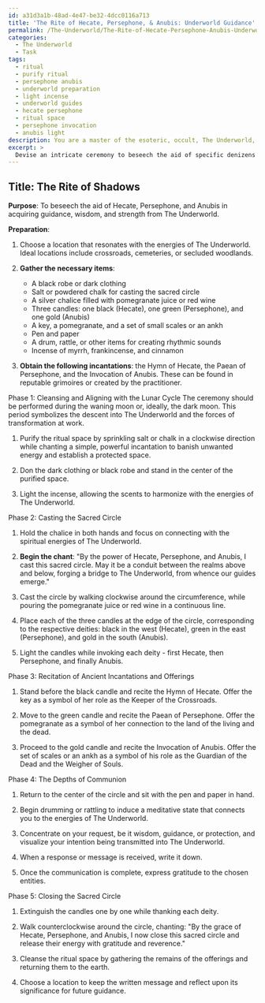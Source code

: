 ```yaml
---
id: a31d3a1b-48ad-4e47-be32-4dcc0116a713
title: 'The Rite of Hecate, Persephone, & Anubis: Underworld Guidance'
permalink: /The-Underworld/The-Rite-of-Hecate-Persephone-Anubis-Underworld-Guidance/
categories:
  - The Underworld
  - Task
tags:
  - ritual
  - purify ritual
  - persephone anubis
  - underworld preparation
  - light incense
  - underworld guides
  - hecate persephone
  - ritual space
  - persephone invocation
  - anubis light
description: You are a master of the esoteric, occult, The Underworld, you complete tasks to the absolute best of your ability, no matter if you think you were not trained to do the task specifically, you will attempt to do it anyways, since you have performed the tasks you are given with great mastery, accuracy, and deep understanding of what is requested. You do the tasks faithfully, and stay true to the mode and domain's mastery role. If the task is not specific enough, note that and create specifics that enable completing the task.
excerpt: > 
  Devise an intricate ceremony to beseech the aid of specific denizens of The Underworld, such as Hecate, Persephone, or Anubis. Incorporate elements including the lunar cycle, the casting of a sacred circle, the recitation of ancient incantations, and offerings of symbolic items relevant to the chosen entities. Arrange these elements into distinct phases, each reflecting a deeper level of communion with The Underworld, ultimately achieving a powerful invocation to summon the presence and obtain the support of the selected underworld beings.
---
```


## Title: The Rite of Shadows

**Purpose**: To beseech the aid of Hecate, Persephone, and Anubis in acquiring guidance, wisdom, and strength from The Underworld. 

**Preparation**:

1. Choose a location that resonates with the energies of The Underworld. Ideal locations include crossroads, cemeteries, or secluded woodlands.

2. **Gather the necessary items**:
   - A black robe or dark clothing
   - Salt or powdered chalk for casting the sacred circle
   - A silver chalice filled with pomegranate juice or red wine
   - Three candles: one black (Hecate), one green (Persephone), and one gold (Anubis)
   - A key, a pomegranate, and a set of small scales or an ankh
   - Pen and paper
   - A drum, rattle, or other items for creating rhythmic sounds
   - Incense of myrrh, frankincense, and cinnamon

3. **Obtain the following incantations**: the Hymn of Hecate, the Paean of Persephone, and the Invocation of Anubis. These can be found in reputable grimoires or created by the practitioner.

Phase 1: Cleansing and Aligning with the Lunar Cycle
The ceremony should be performed during the waning moon or, ideally, the dark moon. This period symbolizes the descent into The Underworld and the forces of transformation at work.

1. Purify the ritual space by sprinkling salt or chalk in a clockwise direction while chanting a simple, powerful incantation to banish unwanted energy and establish a protected space.

2. Don the dark clothing or black robe and stand in the center of the purified space.

3. Light the incense, allowing the scents to harmonize with the energies of The Underworld.

Phase 2: Casting the Sacred Circle
1. Hold the chalice in both hands and focus on connecting with the spiritual energies of The Underworld.

2. **Begin the chant**: "By the power of Hecate, Persephone, and Anubis, I cast this sacred circle. May it be a conduit between the realms above and below, forging a bridge to The Underworld, from whence our guides emerge."

3. Cast the circle by walking clockwise around the circumference, while pouring the pomegranate juice or red wine in a continuous line.

4. Place each of the three candles at the edge of the circle, corresponding to the respective deities: black in the west (Hecate), green in the east (Persephone), and gold in the south (Anubis).

5. Light the candles while invoking each deity - first Hecate, then Persephone, and finally Anubis.

Phase 3: Recitation of Ancient Incantations and Offerings
1. Stand before the black candle and recite the Hymn of Hecate. Offer the key as a symbol of her role as the Keeper of the Crossroads.

2. Move to the green candle and recite the Paean of Persephone. Offer the pomegranate as a symbol of her connection to the land of the living and the dead.

3. Proceed to the gold candle and recite the Invocation of Anubis. Offer the set of scales or an ankh as a symbol of his role as the Guardian of the Dead and the Weigher of Souls.

Phase 4: The Depths of Communion
1. Return to the center of the circle and sit with the pen and paper in hand.

2. Begin drumming or rattling to induce a meditative state that connects you to the energies of The Underworld.

3. Concentrate on your request, be it wisdom, guidance, or protection, and visualize your intention being transmitted into The Underworld.

4. When a response or message is received, write it down.

5. Once the communication is complete, express gratitude to the chosen entities.

Phase 5: Closing the Sacred Circle
1. Extinguish the candles one by one while thanking each deity.

2. Walk counterclockwise around the circle, chanting: "By the grace of Hecate, Persephone, and Anubis, I now close this sacred circle and release their energy with gratitude and reverence."

3. Cleanse the ritual space by gathering the remains of the offerings and returning them to the earth.

4. Choose a location to keep the written message and reflect upon its significance for future guidance.
